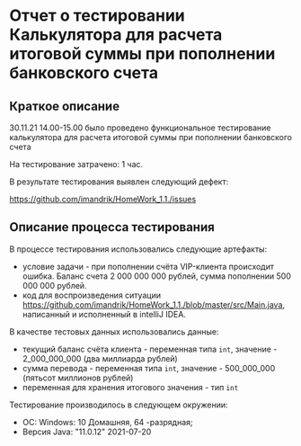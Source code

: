 # Отчет о тестировании Калькулятора для расчета итоговой суммы при пополнении банковского счета #

## Краткое описание ##

30.11.21 14.00-15.00 было проведено функциональное тестирование калькулятора для расчета итоговой суммы при пополнении банковского счета

На тестирование затрачено: 1 час.

В результате тестирования выявлен следующий дефект:

https://github.com/imandrik/HomeWork_1.1./issues

## Описание процесса тестирования ##

В процессе тестирования использовались следующие артефакты:

- условие задачи - при пополнении счёта VIP-клиента происходит ошибка. Баланс счета 2 000 000 000 рублей, сумма пополнении 500 000 000 рублей.
- код для воспроизведения ситуации https://github.com/imandrik/HomeWork_1.1./blob/master/src/Main.java, написанный и исполненный в intelliJ IDEA.

В качестве тестовых данных использовались данные:

- текущий баланс счёта клиента - переменная типа ` int `, значение - 2_000_000_000 (два миллиарда рублей)
- сумма перевода - переменная типа ` int `, значение - 500_000_000 (пятьсот миллионов рублей)
- переменная для хранения итогового значения - тип ` int `

Тестирование производилось в следующем окружении:

 - ОС: Windows: 10 Домашняя, 64 -разрядная;
 - Версия Java: "11.0.12" 2021-07-20

